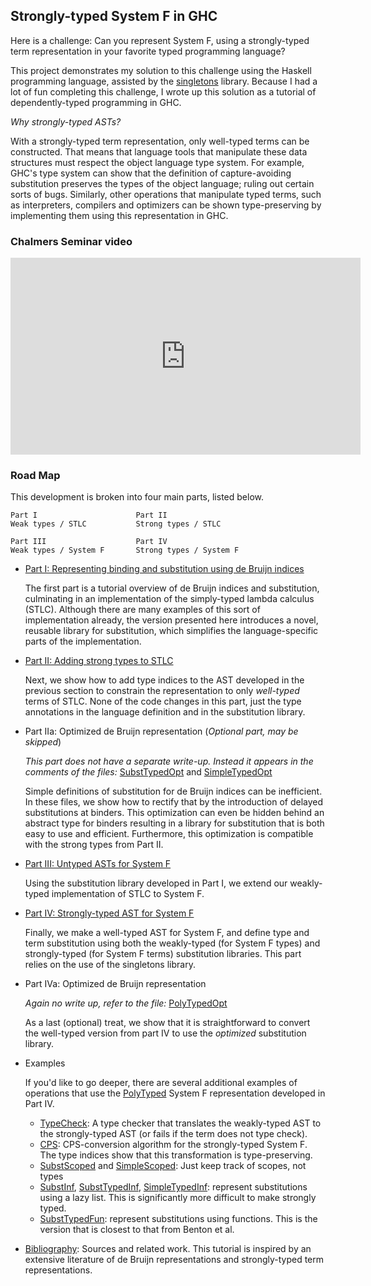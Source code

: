 ## Strongly-typed System F in GHC

Here is a challenge: Can you represent System F, using a strongly-typed term
representation in your favorite typed programming language?

This project demonstrates my solution to this challenge using the Haskell
programming language, assisted by the
[singletons](https://hackage.haskell.org/package/singletons) library. Because
I had a lot of fun completing this challenge, I wrote up this solution as a
tutorial of dependently-typed programming in GHC.

*Why strongly-typed ASTs?*

With a strongly-typed term representation, only well-typed terms can be
constructed. That means that language tools that manipulate these data
structures must respect the object language type system. For example, GHC's
type system can show that the definition of capture-avoiding substitution
preserves the types of the object language; ruling out certain sorts of
bugs. Similarly, other operations that manipulate typed terms, such as
interpreters, compilers and optimizers can be shown type-preserving by
implementing them using this representation in GHC.

### Chalmers Seminar video

<iframe width="560" height="315" src="https://www.youtube.com/embed/j2xYSxMkXeQ" frameborder="0" allow="accelerometer; autoplay; encrypted-media; gyroscope; picture-in-picture" allowfullscreen></iframe>

### Road Map

This development is broken into four main parts, listed below. 

    Part I                      Part II
    Weak types / STLC           Strong types / STLC

    Part III                    Part IV
    Weak types / System F       Strong types / System F

- [Part I: Representing binding and substitution using de Bruijn indices](debruijn1.md)

    The first part is a tutorial overview of de Bruijn indices and substitution, culminating in an implementation of the simply-typed lambda  calculus (STLC). Although there are many 
    examples of this sort of implementation already, the version presented here introduces a novel, reusable library for substitution, which simplifies the language-specific parts of the implementation. 

- [Part II: Adding strong types to STLC](debruijn2.md)

    Next, we show how to add type indices to the AST developed in the previous section to constrain the representation to only *well-typed* terms of STLC. None of the code changes in this part, just the type annotations in the language definition and in the substitution library.

- Part IIa: Optimized de Bruijn representation  (*Optional part, may be skipped*)

   *This part does not have a separate write-up. Instead it appears in the comments of the files:* [SubstTypedOpt](src/SubstTypedOpt.hs) and [SimpleTypedOpt](src/SimpleTypedOpt.hs)

   Simple definitions of substitution for de Bruijn indices can be inefficient. In these files, we show how to rectify that by the introduction of delayed substitutions at binders. This optimization can even be hidden behind an abstract type for binders resulting in a library for substitution that is both easy to use and efficient. Furthermore, this optimization is compatible with the strong types from Part II. 

- [Part III: Untyped ASTs for System F](debruijn3.md)
  
  Using the substitution library developed in Part I, we extend our weakly-typed implementation of STLC to System F. 

- [Part IV: Strongly-typed AST for System F](debruijn4.md)

  Finally, we make a well-typed AST for System F, and define type and term
  substitution using both the weakly-typed (for System F types) and strongly-typed (for
  System F terms) substitution libraries. This part relies on the use of the
  singletons library.

- Part IVa: Optimized de Bruijn representation

  *Again no write up, refer to the file:* [PolyTypedOpt](src/PolyTypedOpt.hs)
  
  As a last (optional) treat, we show that it is straightforward to convert the well-typed version from part IV to use the *optimized* substitution library.

- Examples
  
  If you'd like to go deeper, there are several additional examples of operations that use the [PolyTyped](src/PolyTyped.hs) System F representation developed in Part IV.

  - [TypeCheck](src/TypeCheck.hs): A type checker that translates the weakly-typed AST to the strongly-typed AST (or fails if the term does not type check).
  - [CPS](src/Cps.hs): CPS-conversion algorithm for the strongly-typed System F. The type indices show that this 
  transformation is type-preserving.
  - [SubstScoped](src/SubstScoped.hs) and [SimpleScoped](src/SimpleScoped.hs): Just keep track of scopes, not types
  - [SubstInf](src/SubstInf.hs), [SubstTypedInf](src/SubstTypedInf.hs), [SimpleTypedInf](src/SimpleTypedInf.hs): 
     represent substitutions using a lazy list. This is significantly more difficult to make strongly typed.
  - [SubstTypedFun](src/SubstTypedFun.hs): represent substitutions using functions. This is the version that is 
    closest to that from Benton et al.
 
- [Bibliography](bibliography.md): Sources and related work. This tutorial is
  inspired by an extensive literature of de Bruijn representations and
  strongly-typed term representations.
